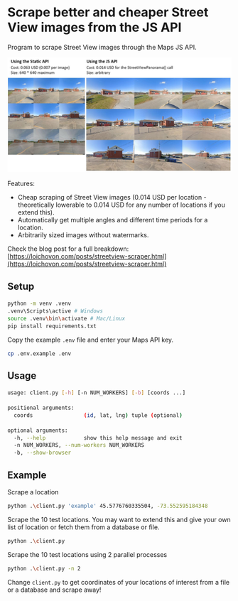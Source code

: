 # Scrape better and cheaper Street View images from the JS API

Program to scrape Street View images through the Maps JS API.

![Comparison with results using the Street View Static API](assets/comparison.jpg)


Features:
- Cheap scraping of Street View images (0.014 USD per location - theoretically lowerable to 0.014 USD for any number of locations if you extend this).
- Automatically get multiple angles and different time periods for a location.
- Arbitrarily sized images without watermarks.
  

Check the blog post for a full breakdown: [https://loichovon.com/posts/streetview-scraper.html](https://loichovon.com/posts/streetview-scraper.html)


## Setup

```sh
python -m venv .venv
.venv\Scripts\active # Windows
source .venv\bin\activate # Mac/Linux
pip install requirements.txt
```

Copy the example `.env` file and enter your Maps API key.
```sh
cp .env.example .env 
```


## Usage

```sh
usage: client.py [-h] [-n NUM_WORKERS] [-b] [coords ...]

positional arguments:
  coords                (id, lat, lng) tuple (optional)

optional arguments:
  -h, --help            show this help message and exit
  -n NUM_WORKERS, --num-workers NUM_WORKERS
  -b, --show-browser
```

## Example

Scrape a location 

```sh
python .\client.py 'example' 45.5776760335504, -73.552595184348 
```

Scrape the 10 test locations. You may want to extend this and give your own list of location or fetch them from a database or file.

```sh
python .\client.py 
```

Scrape the 10 test locations using 2 parallel processes 

```sh
python .\client.py -n 2
```

Change `client.py` to get coordinates of your locations of interest from a file or a database and scrape away!